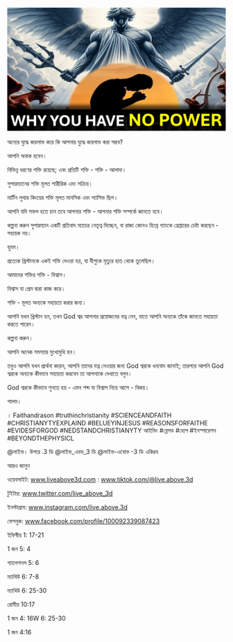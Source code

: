 ![Video cover image](../cover.jpg "cover photo")

অন্যের যুদ্ধে জয়লাভ করে কি আপনার যুদ্ধে জয়লাভ করা সম্ভব?

আপনি অবাক হবেন।

বিভিন্ন ধরণের শক্তি রয়েছে; এবং প্রতিটি শক্তি - শক্তি - আলাদা।

সুপারম্যানের শক্তি মূলত শারীরিক এবং সক্রিয়।

মার্টিন লুথার কিংয়ের শক্তি মূলত মানসিক এবং প্যাসিভ ছিল।

আপনি যদি সফল হতে চান তবে আপনার শক্তি - আপনার শক্তি সম্পর্কে জানতে হবে।

কল্পনা করুন সুপারম্যান একটি প্রতিবাদ ম্যাচের নেতৃত্ব দিচ্ছেন, বা রাজা কোনও হিংস্র গ্যাংকে গ্রেপ্তারের চেষ্টা করছেন - সহায়ক নয়।

হুমম।

প্রত্যেক খ্রিস্টানকে একই শক্তি দেওয়া হয়, যা যীশুকে মৃত্যুর হাত থেকে তুলেছিল।

আমাদের শক্তির শক্তি - বিশ্বাস।

বিশ্বাস যা প্রেম দ্বারা কাজ করে।

শক্তি - মূলত অন্যকে সহায়তা করার জন্য।

আপনি যখন খ্রিস্টান হন, তখন God শ্বর আপনার প্রয়োজনের যত্ন নেন, যাতে আপনি অন্যকে তাঁকে জানতে সহায়তা করতে পারেন।

কল্পনা করুন।

আপনি অনেক সমস্যার মুখোমুখি হন।

তবুও আপনি যখন প্রার্থনা করেন, আপনি তাদের যত্ন নেওয়ার জন্য God শ্বরকে ধন্যবাদ জানাই; তারপরে আপনি God শ্বরকে অন্যকে কীভাবে সহায়তা করবেন তা আপনাকে দেখাতে বলুন।

God শ্বরকে কীভাবে শুনতে হয় - এমন শব্দ যা বিশ্বাস নিয়ে আসে - বিজয়।

শালম।

। Faithandrason #truthinchristianity #SCIENCEANDFAITH #CHRISTIANYTYEXPLAIND #BELUEYINJESUS ​​#REASONSFORFAITHE #EVIDESFORGOD #NEDSTANDCHRISTIANYTY আইভিং #ব্লেসড #হোপ #ইনস্পারেশন #BEYONDTHEPHYSICL

@লাইভ। উপরে .3 ডি @লাইভ_এবভ_3 ডি @লাইভ-এবোভ -3 ডি একিরব  

আরও জানুন

ওয়েবসাইট: www.liveabove3d.com : www.tiktok.com/@live.above.3d

টুইটার: www.twitter.com/live_above_3d 

ইনস্টাগ্রাম: www.instagram.com/live.above.3d

ফেসবুক: www.facebook.com/profile/100092339087423

 ইফিষীয় 1: 17-21

1 জন 5: 4

গ্যালেশনস 5: 6

ম্যাথিউ 6: 7-8

ম্যাথিউ 6: 25-30

রোমীয় 10:17

1 জন 4: 16W 6: 25-30

1 জন 4:16